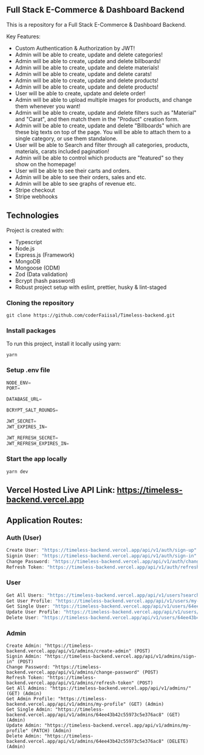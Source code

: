## Full Stack E-Commerce & Dashboard Backend

This is a repository for a Full Stack E-Commerce & Dashboard Backend.

Key Features:

- Custom Authentication & Authorization by JWT!
- Admin will be able to create, update and delete categories!
- Admin will be able to create, update and delete billboards!
- Admin will be able to create, update and delete materials!
- Admin will be able to create, update and delete carats!
- Admin will be able to create, update and delete products!
- Admin will be able to create, update and delete products!
- User will be able to create, update and delete order!
- Admin will be able to upload multiple images for products, and change them whenever you want!
- Admin will be able to create, update and delete filters such as "Material" and "Carat", and then match them in the "Product" creation form.
- Admin will be able to create, update and delete "Billboards" which are these big texts on top of the page. You will be able to attach them to a single category, or use them standalone.
- User will be able to Search and filter through all categories, products, materials, carats included pagination!
- Admin will be able to control which products are "featured" so they show on the homepage!
- User will be able to see their carts and orders.
- Admin will be able to see their orders, sales and etc.
- Admin will be able to see graphs of revenue etc.
- Stripe checkout
- Stripe webhooks

## Technologies

Project is created with:

- Typescript
- Node.js
- Express.js (Framework)
- MongoDB
- Mongoose (ODM)
- Zod (Data validation)
- Bcrypt (hash password)
- Robust project setup with eslint, prettier, husky & lint-staged

### Cloning the repository

```shell
git clone https://github.com/coderFaiisal/Timeless-backend.git
```

### Install packages

To run this project, install it locally using yarn:

```shell
yarn
```

### Setup .env file

```ts
NODE_ENV=
PORT=

DATABASE_URL=

BCRYPT_SALT_ROUNDS=

JWT_SECRET=
JWT_EXPIRES_IN=

JWT_REFRESH_SECRET=
JWT_REFRESH_EXPIRES_IN=
```

### Start the app locally

```shell
yarn dev
```

## Vercel Hosted Live API Link: https://timeless-backend.vercel.app

## Application Routes:

### Auth (User)

```ts
Create User: "https://timeless-backend.vercel.app/api/v1/auth/sign-up" (POST)
Signin User: "https://timeless-backend.vercel.app/api/v1/auth/sign-in" (POST)
Change Password: "https://timeless-backend.vercel.app/api/v1/auth/change-password" (POST)
Refresh Token: "https://timeless-backend.vercel.app/api/v1/auth/refresh-token" (POST)
```

### User

```ts
Get All Users: "https://timeless-backend.vercel.app/api/v1/users?search&filter" (GET) (Admin)
Get User Profile: "https://timeless-backend.vercel.app/api/v1/users/my-profile" (GET) (Auth User)
Get Single User: "https://timeless-backend.vercel.app/api/v1/users/64ee43b42c55973c5e376ac8" (Single GET) (Admin)
Update User Profile: "https://timeless-backend.vercel.app/api/v1/users/my-profile" (PATCH) (Auth User)
Delete User: "https://timeless-backend.vercel.app/api/v1/users/64ee43b42c55973c5e376ac8" (DELETE) (Auth User)
```

### Admin

```
Create Admin: "https://timeless-backend.vercel.app/api/v1/admins/create-admin" (POST)
Signin Admin: "https://timeless-backend.vercel.app/api/v1/admins/sign-in" (POST)
Change Password: "https://timeless-backend.vercel.app/api/v1/admins/change-password" (POST)
Refresh Token: "https://timeless-backend.vercel.app/api/v1/admins/refresh-token" (POST)
Get All Admins: "https://timeless-backend.vercel.app/api/v1/admins/" (GET) (Admin)
Get Admin Profile: "https://timeless-backend.vercel.app/api/v1/admins/my-profile" (GET) (Admin)
Get Single Admin: "https://timeless-backend.vercel.app/api/v1/admins/64ee43b42c55973c5e376ac8" (GET) (Admin)
Update Admin: "https://timeless-backend.vercel.app/api/v1/admins/my-profile" (PATCH) (Admin)
Delete Admin: "https://timeless-backend.vercel.app/api/v1/admins/64ee43b42c55973c5e376ac8" (DELETE) (Admin)
```
